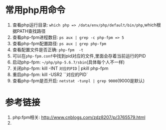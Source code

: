 # 常用php用命令

1. 查看php运行目录: `which php => /data/env/php/default/bin/php`,which根据PATH查找路径
2. 查看php-fpm进程数目: `ps aux | grep -c php-fpm => 5`
3. 查看php-fpm配置路径: `ps aux | grep php-fpm`
4. 查看配置文件是否正确: `php-fpm  -t`
5. 可以在`php-fpm.conf`中找到pid对应的文件,里面会存着当前运行的PID
6. 启动php-fpm: `~/php/php-5.6.7/sbin`(具体每个人不一样)
7. 关闭php-fpm: kill -INT `对应的PID` | pkill php-fpm
8. 重启php-fpm: kill -USR2 ``对应的PID`
9. 查看php-fpm是否开启: `netstat -tunpl | grep 9000`(9000是默认)

# 参考链接

1. php:fpm相关: <http://www.cnblogs.com/zdz8207/p/3765579.html>
2. 
